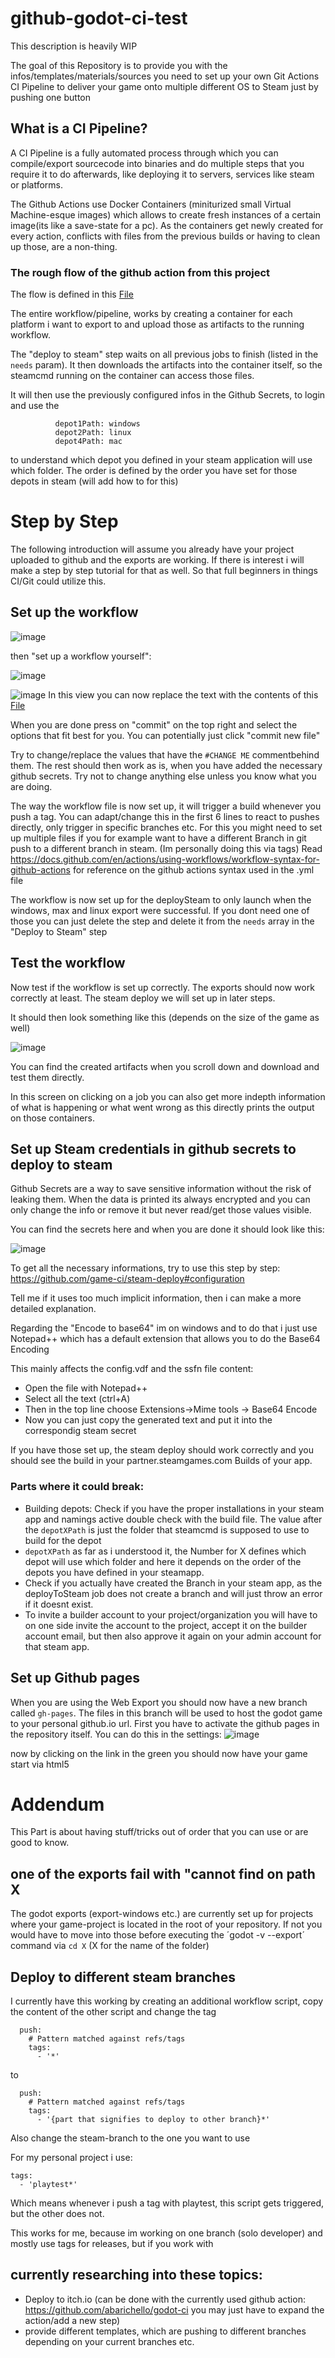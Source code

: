 # github-godot-ci-test

This description is heavily WIP

The goal of this Repository is to provide you with the infos/templates/materials/sources you need to set up your own Git Actions CI Pipeline to deliver your game onto multiple different OS to Steam just by pushing one button


## What is a CI Pipeline?
A CI Pipeline is a fully automated process through which you can compile/export sourcecode into binaries and do multiple steps that you require it to do afterwards, like deploying it to servers, services like steam or platforms.

The Github Actions use Docker Containers (miniturized small Virtual Machine-esque images) which allows to create fresh instances of a certain image(its like a save-state for a pc). As the containers get newly created for every action, conflicts with files from the previous builds or having to clean up those, are a non-thing.

### The rough flow of the github action from this project

The flow is defined in this [File](https://github.com/Reneator/github-godot-ci-test/blob/master/.github/workflows/blank.yml)


The entire workflow/pipeline, works by creating a container for each platform i want to export to and upload those as artifacts to the running workflow.

The "deploy to steam" step waits on all previous jobs to finish (listed in the `needs` param). It  then downloads the artifacts into the container itself, so the steamcmd running on the container can access those files.

It will then use the previously configured infos in the Github Secrets, to login and use the 
```
          depot1Path: windows
          depot2Path: linux
          depot4Path: mac
```

to understand which depot you defined in your steam application will use which folder. The order is defined by the order you have set for those depots in steam (will add how to for this)


# Step by Step

The following introduction will assume you already have your project uploaded to github and the exports are working. If there is interest i will make a step by step tutorial for that as well. So that full beginners in things CI/Git could utilize this.


## Set up the workflow

![image](https://user-images.githubusercontent.com/24807557/158433998-f0537c73-141a-4403-ae87-f1f4c1c06720.png)

then "set up a workflow yourself":

![image](https://user-images.githubusercontent.com/24807557/158434226-0f0031b7-15a6-4457-b6ac-a3a9414051c0.png)

![image](https://user-images.githubusercontent.com/24807557/158436148-9546f114-8331-4389-b0af-9e18b96b47c5.png)
In this view you can now replace the text with the contents of this [File](https://github.com/Reneator/github-godot-ci-test/blob/master/.github/workflows/blank.yml)

When you are done press on "commit" on the top right and select the options that fit best for you. You can potentially just click "commit new file"

Try to change/replace the values that have the `#CHANGE ME` commentbehind them. The rest should then work as is, when you have added the necessary github secrets.
Try not to change anything else unless you know what you are doing.

The way the workflow file is now set up, it will trigger a build whenever you push a tag. You can adapt/change this in the first 6 lines to react to pushes directly, only trigger in specific branches etc. For this you might need to set up multiple files if you for example want to have a different Branch in git push to a different branch in steam. (Im personally doing this via tags)
Read https://docs.github.com/en/actions/using-workflows/workflow-syntax-for-github-actions for reference on the github actions syntax used in the .yml file

The workflow is now set up for the deploySteam to only launch when the windows, max and linux export were successful. If you dont need one of those you can just delete the step and delete it from the `needs` array in the "Deploy to Steam" step


## Test the workflow

Now test if the workflow is set up correctly. The exports should now work correctly at least. The steam deploy we will set up in later steps.

It should then look something like this (depends on the size of the game as well)

![image](https://user-images.githubusercontent.com/24807557/158437500-b924971c-4048-4ef1-a6e6-4b797f36c5ac.png)

You can find the created artifacts when you scroll down and download and test them directly.

In this screen on clicking on a job you can also get more indepth information of what is happening or what went wrong as this directly prints the output on those containers.

## Set up Steam credentials in github secrets to deploy to steam

Github Secrets are a way to save sensitive information without the risk of leaking them. When the data is printed its always encrypted and you can only change the info or remove it but never read/get those values visible.

You can find the secrets here and when you are done it should look like this:

![image](https://user-images.githubusercontent.com/24807557/158439397-ade0fa7c-3dbc-4268-96a1-5e4da4eb1304.png)

To get all the necessary informations, try to use this step by step:
https://github.com/game-ci/steam-deploy#configuration

Tell me if it uses too much implicit information, then i can make a more detailed explanation.

Regarding the "Encode to base64" im on windows and to do that i just use Notepad++ which has a default extension that allows you to do the Base64 Encoding

This mainly affects the config.vdf and the ssfn file content:
- Open the file with Notepad++
- Select all the text (ctrl+A)
- Then in the top line choose Extensions->Mime tools -> Base64 Encode
- Now you can just copy the generated text and put it into the correspondig steam secret

If you have those set up, the steam deploy should work correctly and you should see the build in your partner.steamgames.com Builds of your app.

### Parts where it could break:

- Building depots: Check if you have the proper installations in your steam app and namings active double check with the build file. The value after the `depotXPath` is just the folder that steamcmd is supposed to use to build for the depot
- `depotXPath` as far as i understood it, the Number for X defines which depot will use which folder and here it depends on the order of the depots you have defined in your steamapp.
- Check if you actually have created the Branch in your steam app, as the deployToSteam job does not create a branch and will just throw an error if it doesnt exist.
- To invite a builder account to your project/organization you will have to on one side invite the account to the project, accept it on the builder account email, but then also approve it again on your admin account for that steam app.


## Set up Github pages

When you are using the Web Export you should now have a new branch called `gh-pages`. The files in this branch will be used to host the godot game to your personal github.io url.
First you have to activate the github pages in the repository itself. You can do this in the settings:
![image](https://user-images.githubusercontent.com/24807557/158438116-d3a00e4a-cb30-48b9-aa83-0884c6189b9b.png)

now by clicking on the link in the green you should now have your game start via html5


# Addendum

This Part is about having stuff/tricks out of order that you can use or are good to know.

## one of the exports fail with "cannot find on path X

The godot exports (export-windows etc.) are currently set up for projects where your game-project is located in the root of your repository. If not you would have to move into those before executing the ´godot -v --export´ command via `cd X` (X for the name of the folder)

## Deploy to different steam branches
I currently have this working by creating an additional workflow script, copy the content of the other script and change the tag

```
  push:
    # Pattern matched against refs/tags
    tags:        
      - '*'
```

to

```
  push:
    # Pattern matched against refs/tags
    tags:        
      - '{part that signifies to deploy to other branch}*'
```

Also change the steam-branch to the one you want to use


For my personal project i use:
```
tags:
  - 'playtest*'
```
Which means whenever i push a tag with playtest, this script gets triggered, but the other does not.

This works for me, because im working on one branch (solo developer) and mostly use tags for releases, but if you work with 

## currently researching into these topics:
- Deploy to itch.io (can be done with the currently used github action: https://github.com/abarichello/godot-ci you may just have to expand the action/add a new step)
- provide different templates, which are pushing to different branches depending on your current branches etc.



